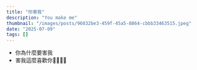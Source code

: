 ```yaml
---
title: "你害我"
description: "You make me"
thumbnail: "/images/posts/96032be3-459f-45a5-8864-cbbb33463515.jpeg"
date: "2025-07-09"
tags: []
---
```

- 你為什麼要害我
- 害我這麼喜歡你🤬🤬😭😭
